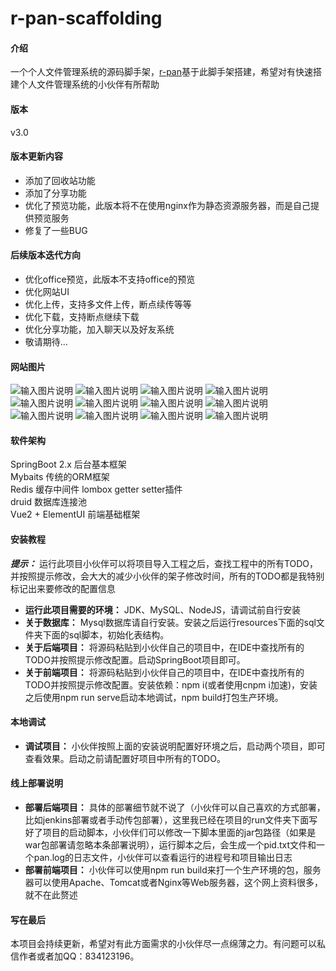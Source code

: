 # r-pan-scaffolding

#### 介绍

一个个人文件管理系统的源码脚手架，[r-pan](https://pan.rubinchu.com)基于此脚手架搭建，希望对有快速搭建个人文件管理系统的小伙伴有所帮助  

#### 版本 
v3.0 

#### 版本更新内容
* 添加了回收站功能
* 添加了分享功能
* 优化了预览功能，此版本将不在使用nginx作为静态资源服务器，而是自己提供预览服务
* 修复了一些BUG

#### 后续版本迭代方向
* 优化office预览，此版本不支持office的预览
* 优化网站UI
* 优化上传，支持多文件上传，断点续传等等
* 优化下载，支持断点继续下载
* 优化分享功能，加入聊天以及好友系统
* 敬请期待...

#### 网站图片
![输入图片说明](https://images.gitee.com/uploads/images/2020/0705/210618_7ae41201_1506368.png "WX20200705-204847@2x.png")
![输入图片说明](https://images.gitee.com/uploads/images/2020/0705/210628_247662dd_1506368.png "WX20200705-204906@2x.png")
![输入图片说明](https://images.gitee.com/uploads/images/2020/0705/210753_589c72c7_1506368.png "WX20200705-204925@2x.png")
![输入图片说明](https://images.gitee.com/uploads/images/2021/0415/183751_d5e53ee7_1506368.png "index.png")
![输入图片说明](https://images.gitee.com/uploads/images/2021/0415/183815_48336970_1506368.png "upload.png")
![输入图片说明](https://images.gitee.com/uploads/images/2021/0415/183913_a617ed19_1506368.png "recycle.png")
![输入图片说明](https://images.gitee.com/uploads/images/2021/0415/183939_28ea83e3_1506368.png "create-share.png")
![输入图片说明](https://images.gitee.com/uploads/images/2021/0415/183951_b2bf6f2b_1506368.png "create-share-success.png")
![输入图片说明](https://images.gitee.com/uploads/images/2021/0415/184010_f2e3a06c_1506368.png "share-list.png")
![输入图片说明](https://images.gitee.com/uploads/images/2021/0415/184031_9b1add15_1506368.png "share-code.png")
![输入图片说明](https://images.gitee.com/uploads/images/2021/0415/184042_800e098f_1506368.png "share-front.png")
![输入图片说明](https://images.gitee.com/uploads/images/2021/0415/184055_a0ee67f8_1506368.png "share-expire.png")

#### 软件架构

SpringBoot 2.x 后台基本框架  
Mybaits 传统的ORM框架  
Redis 缓存中间件
lombox getter setter插件  
druid 数据库连接池    
Vue2 + ElementUI 前端基础框架   

#### 安装教程

 **_提示：_** 运行此项目小伙伴可以将项目导入工程之后，查找工程中的所有TODO，并按照提示修改，会大大的减少小伙伴的架子修改时间，所有的TODO都是我特别标记出来要修改的配置信息
*  **运行此项目需要的环境：** JDK、MySQL、NodeJS，请调试前自行安装   
*  **关于数据库：** Mysql数据库请自行安装。安装之后运行resources下面的sql文件夹下面的sql脚本，初始化表结构。
*  **关于后端项目：** 将源码粘贴到小伙伴自己的项目中，在IDE中查找所有的TODO并按照提示修改配置。启动SpringBoot项目即可。
*  **关于前端项目：** 将源码粘贴到小伙伴自己的项目中，在IDE中查找所有的TODO并按照提示修改配置。安装依赖：npm i(或者使用cnpm i加速)，安装之后使用npm run serve启动本地调试，npm build打包生产环境。

#### 本地调试

*   **调试项目：** 小伙伴按照上面的安装说明配置好环境之后，启动两个项目，即可查看效果。启动之前请配置好项目中所有的TODO。


#### 线上部署说明

*   **部署后端项目：** 具体的部署细节就不说了（小伙伴可以自己喜欢的方式部署，比如jenkins部署或者手动传包部署），这里我已经在项目的run文件夹下面写好了项目的启动脚本，小伙伴们可以修改一下脚本里面的jar包路径（如果是war包部署请忽略本条部署说明），运行脚本之后，会生成一个pid.txt文件和一个pan.log的日志文件，小伙伴可以查看运行的进程号和项目输出日志
*   **部署前端项目：** 小伙伴可以使用npm run build来打一个生产环境的包，服务器可以使用Apache、Tomcat或者Nginx等Web服务器，这个网上资料很多，就不在此赘述

#### 写在最后

本项目会持续更新，希望对有此方面需求的小伙伴尽一点绵薄之力。有问题可以私信作者或者加QQ：834123196。

